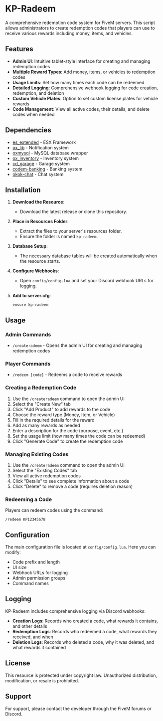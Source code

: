 # KP-Radeem

A comprehensive redemption code system for FiveM servers. This script allows administrators to create redemption codes that players can use to receive various rewards including money, items, and vehicles.

## Features

- **Admin UI**: Intuitive tablet-style interface for creating and managing redemption codes
- **Multiple Reward Types**: Add money, items, or vehicles to redemption codes
- **Usage Limits**: Set how many times each code can be redeemed
- **Detailed Logging**: Comprehensive webhook logging for code creation, redemption, and deletion
- **Custom Vehicle Plates**: Option to set custom license plates for vehicle rewards
- **Code Management**: View all active codes, their details, and delete codes when needed

## Dependencies

- [es_extended](https://github.com/esx-framework/esx-legacy) - ESX Framework
- [ox_lib](https://github.com/overextended/ox_lib) - Notification system
- [oxmysql](https://github.com/overextended/oxmysql) - MySQL database wrapper
- [ox_inventory](https://github.com/overextended/ox_inventory) - Inventory system
- [cd_garage](https://github.com/dsheedes/cd_garage) - Garage system
- [codem-banking](https://github.com/Codesign-Development/codem-banking) - Banking system
- [okok-chat](https://okok.tebex.io/package/4724993) - Chat system

## Installation

1. **Download the Resource**:
   - Download the latest release or clone this repository.

2. **Place in Resources Folder**:
   - Extract the files to your server's resources folder.
   - Ensure the folder is named `kp-radeem`.

3. **Database Setup**:
   - The necessary database tables will be created automatically when the resource starts.

4. **Configure Webhooks**:
   - Open `config/config.lua` and set your Discord webhook URLs for logging.

5. **Add to server.cfg**:
   ```
   ensure kp-radeem
   ```

## Usage

### Admin Commands

- `/createradeem` - Opens the admin UI for creating and managing redemption codes

### Player Commands

- `/redeem [code]` - Redeems a code to receive rewards

### Creating a Redemption Code

1. Use the `/createradeem` command to open the admin UI
2. Select the "Create New" tab
3. Click "Add Product" to add rewards to the code
4. Choose the reward type (Money, Item, or Vehicle)
5. Fill in the required details for the reward
6. Add as many rewards as needed
7. Enter a description for the code (purpose, event, etc.)
8. Set the usage limit (how many times the code can be redeemed)
9. Click "Generate Code" to create the redemption code

### Managing Existing Codes

1. Use the `/createradeem` command to open the admin UI
2. Select the "Existing Codes" tab
3. View all active redemption codes
4. Click "Details" to see complete information about a code
5. Click "Delete" to remove a code (requires deletion reason)

### Redeeming a Code

Players can redeem codes using the command:
```
/redeem KP12345678
```

## Configuration

The main configuration file is located at `config/config.lua`. Here you can modify:

- Code prefix and length
- UI size
- Webhook URLs for logging
- Admin permission groups
- Command names

## Logging

KP-Radeem includes comprehensive logging via Discord webhooks:

- **Creation Logs**: Records who created a code, what rewards it contains, and other details
- **Redemption Logs**: Records who redeemed a code, what rewards they received, and when
- **Deletion Logs**: Records who deleted a code, why it was deleted, and what rewards it contained

## License

This resource is protected under copyright law. Unauthorized distribution, modification, or resale is prohibited.

## Support

For support, please contact the developer through the FiveM forums or Discord.